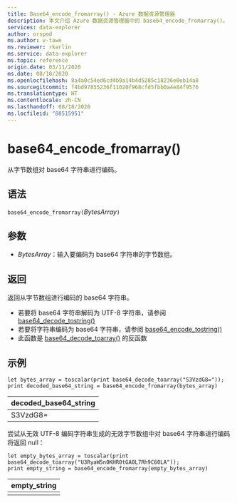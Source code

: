 ```yaml
---
title: Base64_encode_fromarray() - Azure 数据资源管理器
description: 本文介绍 Azure 数据资源管理器中的 base64_encode_fromarray()。
services: data-explorer
author: orspod
ms.author: v-tawe
ms.reviewer: rkarlin
ms.service: data-explorer
ms.topic: reference
origin.date: 03/11/2020
ms.date: 08/18/2020
ms.openlocfilehash: 8a4a0c54ed6cd4b9a14b4d5285c18236e0eb14a8
ms.sourcegitcommit: f4bd97855236f11020f968cfd5fbb0a4e84f9576
ms.translationtype: HT
ms.contentlocale: zh-CN
ms.lasthandoff: 08/18/2020
ms.locfileid: "88515951"
---
```

# <a name="base64_encode_fromarray"></a>base64_encode_fromarray()

从字节数组对 base64 字符串进行编码。

## <a name="syntax"></a>语法

`base64_encode_fromarray(`*BytesArray*`)`

## <a name="arguments"></a>参数

* *BytesArray*：输入要编码为 base64 字符串的字节数组。

## <a name="returns"></a>返回

返回从字节数组进行编码的 base64 字符串。

* 若要将 base64 字符串解码为 UTF-8 字符串，请参阅 [base64_decode_tostring()](base64_decode_tostringfunction.md)
* 若要将字符串编码为 base64 字符串，请参阅 [base64_encode_tostring()](base64_encode_tostringfunction.md)
* 此函数是 [base64_decode_toarray()](base64_decode_toarrayfunction.md) 的反函数

## <a name="example"></a>示例

<!-- csl: https://help.kusto.chinacloudapi.cn/Samples -->
```kusto
let bytes_array = toscalar(print base64_decode_toarray("S3VzdG8="));
print decoded_base64_string = base64_encode_fromarray(bytes_array)
```

|decoded_base64_string|
|---|
|S3VzdG8=|


尝试从无效 UTF-8 编码字符串生成的无效字节数组中对 base64 字符串进行编码将返回 null：

<!-- csl: https://help.kusto.chinacloudapi.cn/Samples -->
```kusto
let empty_bytes_array = toscalar(print base64_decode_toarray("U3RyaW5n0KHR0tGA0L7Rh9C60LA"));
print empty_string = base64_encode_fromarray(empty_bytes_array)
```

|empty_string|
|---|
||
